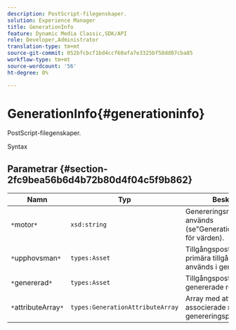 ```yaml
---
description: PostScript-filegenskaper.
solution: Experience Manager
title: GenerationInfo
feature: Dynamic Media Classic,SDK/API
role: Developer,Administrator
translation-type: tm+mt
source-git-commit: 052bfcbcf1bd4ccf60afa7e3325bf58dd07cba85
workflow-type: tm+mt
source-wordcount: '56'
ht-degree: 0%

---
```



# GenerationInfo{#generationinfo}

PostScript-filegenskaper.

Syntax

## Parametrar {#section-2fc9bea56b6d4b72b80d4f04c5f9b862}

| Namn | Typ | Beskrivning |
|---|---|---|
| `*`motor`*` | `xsd:string` | Genereringsmotor som används (se&quot;Generationsinformation&quot; för värden). |
| `*`upphovsman`*` | `types:Asset` | Tillgångspost för den primära tillgång som används i genereringen. |
| `*`genererad`*` | `types:Asset` | Tillgångspost för den genererade resursen. |
| `*`attributeArray`*` | `types:GenerationAttributeArray` | Array med attribut som är associerade med genereringsprocessen. |

